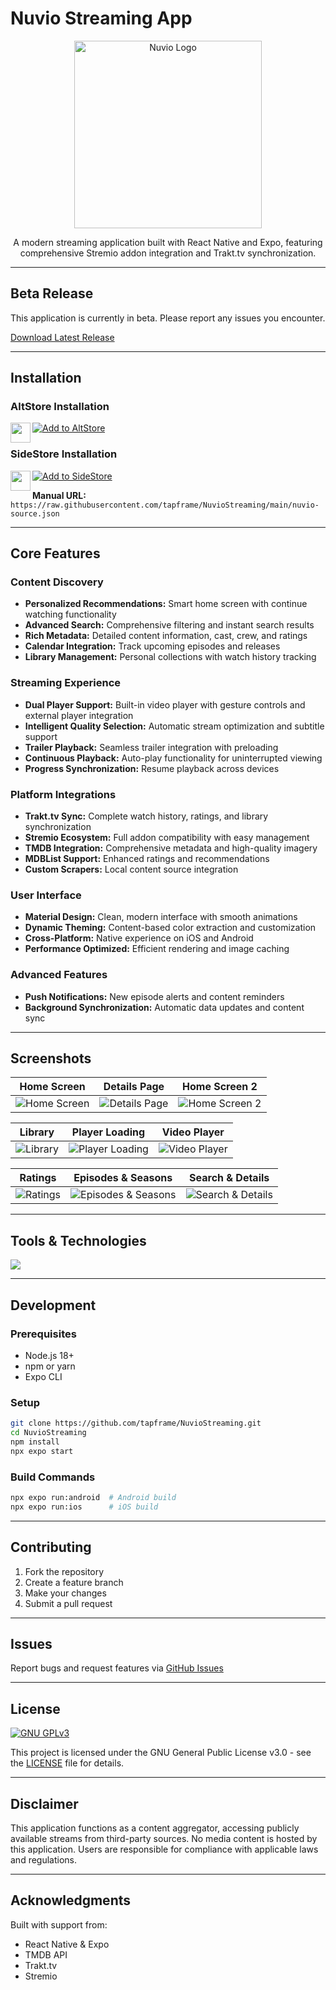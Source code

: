 # Nuvio Streaming App

<p align="center">
  <img src="assets/titlelogo.png" alt="Nuvio Logo" width="300"/>
</p>

<p align="center">
  A modern streaming application built with React Native and Expo, featuring comprehensive Stremio addon integration and Trakt.tv synchronization.
</p>

---

## Beta Release
This application is currently in beta. Please report any issues you encounter.

[Download Latest Release](https://github.com/tapframe/NuvioStreaming/tags)

---

## Installation

### AltStore Installation
<img src="https://upload.wikimedia.org/wikipedia/commons/2/20/AltStore_logo.png" width="32" height="32" align="left"> [![Add to AltStore](https://img.shields.io/badge/Add%20to-AltStore-blue?style=for-the-badge)](https://tinyurl.com/NuvioAltstore)

### SideStore Installation
<img src="https://github.com/SideStore/assets/blob/main/icon.png?raw=true" width="32" height="32" align="left"> [![Add to SideStore](https://img.shields.io/badge/Add%20to-SideStore-green?style=for-the-badge)](https://tinyurl.com/NuvioSidestore)

**Manual URL:** `https://raw.githubusercontent.com/tapframe/NuvioStreaming/main/nuvio-source.json`

---

## Core Features

### Content Discovery
- **Personalized Recommendations:** Smart home screen with continue watching functionality
- **Advanced Search:** Comprehensive filtering and instant search results
- **Rich Metadata:** Detailed content information, cast, crew, and ratings
- **Calendar Integration:** Track upcoming episodes and releases
- **Library Management:** Personal collections with watch history tracking

### Streaming Experience
- **Dual Player Support:** Built-in video player with gesture controls and external player integration
- **Intelligent Quality Selection:** Automatic stream optimization and subtitle support
- **Trailer Playback:** Seamless trailer integration with preloading
- **Continuous Playback:** Auto-play functionality for uninterrupted viewing
- **Progress Synchronization:** Resume playback across devices

### Platform Integrations
- **Trakt.tv Sync:** Complete watch history, ratings, and library synchronization
- **Stremio Ecosystem:** Full addon compatibility with easy management
- **TMDB Integration:** Comprehensive metadata and high-quality imagery
- **MDBList Support:** Enhanced ratings and recommendations
- **Custom Scrapers:** Local content source integration

### User Interface
- **Material Design:** Clean, modern interface with smooth animations
- **Dynamic Theming:** Content-based color extraction and customization
- **Cross-Platform:** Native experience on iOS and Android
- **Performance Optimized:** Efficient rendering and image caching

### Advanced Features
- **Push Notifications:** New episode alerts and content reminders
- **Background Synchronization:** Automatic data updates and content sync

---

## Screenshots

| Home Screen | Details Page | Home Screen 2 |
|:-----------:|:------------:|:-------------:|
| ![Home Screen](screesnhots/Simulator%20Screenshot%20-%20iPhone%2016%20Pro%20-%202025-08-27%20at%2021.08.32-portrait.png) | ![Details Page](screesnhots/WhatsApp%20Image%202025-09-02%20at%2000.24.31-portrait.png) | ![Home Screen 2](screesnhots/Simulator%20Screenshot%20-%20iPhone%2016%20Pro%20-%202025-08-27%20at%2021.09.43-portrait.png) |

| Library | Player Loading | Video Player |
|:-------:|:--------------:|:------------:|
| ![Library](screesnhots/Simulator%20Screenshot%20-%20iPhone%2016%20Pro%20-%202025-08-27%20at%2021.10.14-portrait.png) | ![Player Loading](screesnhots/Simulator%20Screenshot%20-%20iPhone%2016%20Pro%20-%202025-08-27%20at%2021.12.41-landscape.png) | ![Video Player](screesnhots/Simulator%20Screenshot%20-%20iPhone%2016%20Pro%20-%202025-08-27%20at%2021.13.36-landscape.png) |

| Ratings | Episodes & Seasons | Search & Details |
|:-------:|:------------------:|:----------------:|
| ![Ratings](screesnhots/ratingscreen-portrait.png) | ![Episodes & Seasons](screesnhots/seasonandepisode-portrait.png) | ![Search & Details](screesnhots/search-portrait.png) |

---

## Tools & Technologies

<p align="left">
  <a href="https://skillicons.dev">
    <img src="https://skillicons.dev/icons?i=react,typescript,nodejs,expo,github,githubactions&theme=light&perline=6" />
  </a>
</p>

---

## Development

### Prerequisites
- Node.js 18+
- npm or yarn
- Expo CLI

### Setup
```bash
git clone https://github.com/tapframe/NuvioStreaming.git
cd NuvioStreaming
npm install
npx expo start
```

### Build Commands
```bash
npx expo run:android  # Android build
npx expo run:ios      # iOS build
```

---

## Contributing

1. Fork the repository
2. Create a feature branch
3. Make your changes
4. Submit a pull request

---

## Issues

Report bugs and request features via [GitHub Issues](https://github.com/tapframe/NuvioStreaming/issues)

---



## License

[![GNU GPLv3](https://www.gnu.org/graphics/gplv3-127x51.png)](http://www.gnu.org/licenses/gpl-3.0.en.html)

This project is licensed under the GNU General Public License v3.0 - see the [LICENSE](LICENSE) file for details.

---

## Disclaimer

This application functions as a content aggregator, accessing publicly available streams from third-party sources. No media content is hosted by this application. Users are responsible for compliance with applicable laws and regulations.

---

## Acknowledgments

Built with support from:
- React Native & Expo
- TMDB API
- Trakt.tv
- Stremio